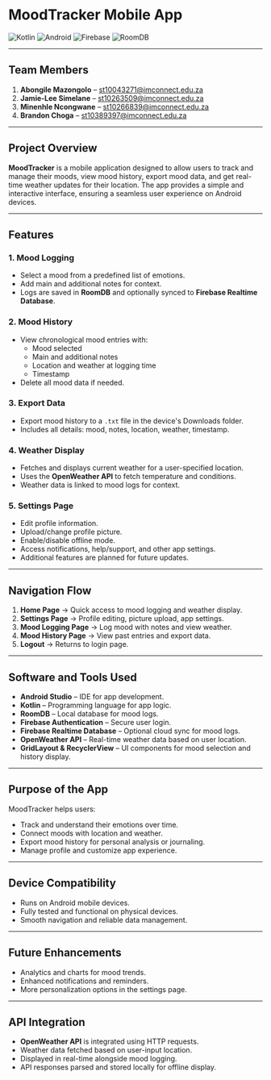 # MoodTracker Mobile App

![Kotlin](https://img.shields.io/badge/Language-Kotlin-orange)
![Android](https://img.shields.io/badge/Platform-Android-brightgreen)
![Firebase](https://img.shields.io/badge/Firebase-Authentication-blue)
![RoomDB](https://img.shields.io/badge/Database-RoomDB-lightgrey)

---

## Team Members
1. **Abongile Mazongolo** – st10043271@imconnect.edu.za  
2. **Jamie-Lee Simelane** – st10263509@imconnect.edu.za  
3. **Minenhle Ncongwane** – st10266839@imconnect.edu.za  
4. **Brandon Choga** – st10389397@imconnect.edu.za  

---

## Project Overview
**MoodTracker** is a mobile application designed to allow users to track and manage their moods, view mood history, export mood data, and get real-time weather updates for their location. The app provides a simple and interactive interface, ensuring a seamless user experience on Android devices.

---

## Features

### 1. Mood Logging
- Select a mood from a predefined list of emotions.
- Add main and additional notes for context.
- Logs are saved in **RoomDB** and optionally synced to **Firebase Realtime Database**.

### 2. Mood History
- View chronological mood entries with:
  - Mood selected
  - Main and additional notes
  - Location and weather at logging time
  - Timestamp
- Delete all mood data if needed.

### 3. Export Data
- Export mood history to a `.txt` file in the device's Downloads folder.
- Includes all details: mood, notes, location, weather, timestamp.

### 4. Weather Display
- Fetches and displays current weather for a user-specified location.
- Uses the **OpenWeather API** to fetch temperature and conditions.
- Weather data is linked to mood logs for context.

### 5. Settings Page
- Edit profile information.
- Upload/change profile picture.
- Enable/disable offline mode.
- Access notifications, help/support, and other app settings.
- Additional features are planned for future updates.

---

## Navigation Flow
1. **Home Page** → Quick access to mood logging and weather display.  
2. **Settings Page** → Profile editing, picture upload, app settings.  
3. **Mood Logging Page** → Log mood with notes and view weather.  
4. **Mood History Page** → View past entries and export data.  
5. **Logout** → Returns to login page.

---

## Software and Tools Used
- **Android Studio** – IDE for app development.  
- **Kotlin** – Programming language for app logic.  
- **RoomDB** – Local database for mood logs.  
- **Firebase Authentication** – Secure user login.  
- **Firebase Realtime Database** – Optional cloud sync for mood logs.  
- **OpenWeather API** – Real-time weather data based on user location.  
- **GridLayout & RecyclerView** – UI components for mood selection and history display.

---

## Purpose of the App
MoodTracker helps users:
- Track and understand their emotions over time.
- Connect moods with location and weather.
- Export mood history for personal analysis or journaling.
- Manage profile and customize app experience.

---

## Device Compatibility
- Runs on Android mobile devices.
- Fully tested and functional on physical devices.
- Smooth navigation and reliable data management.

---

## Future Enhancements
- Analytics and charts for mood trends.
- Enhanced notifications and reminders.
- More personalization options in the settings page.

---

## API Integration
- **OpenWeather API** is integrated using HTTP requests.
- Weather data fetched based on user-input location.
- Displayed in real-time alongside mood logging.
- API responses parsed and stored locally for offline display.

